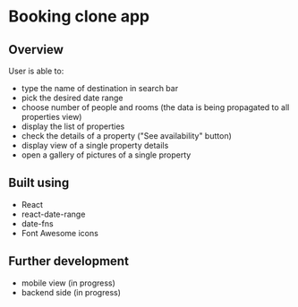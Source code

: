#  Booking clone app

## Overview

User is able to: 

- type the name of destination in search bar
- pick the desired date range
- choose number of people and rooms
(the data is being propagated to all properties view)
- display the list of properties
- check the details of a property ("See availability" button)
- display view of a single property details
- open a gallery of pictures of a single property

## Built using

- React
- react-date-range
- date-fns
- Font Awesome icons

## Further development

- mobile view (in progress)
- backend side (in progress)